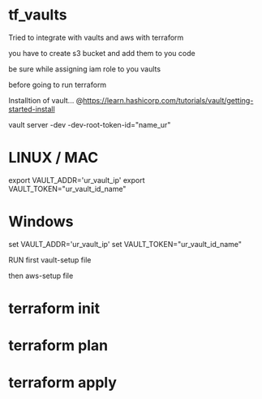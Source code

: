 # tf_vaults
Tried to integrate with vaults and aws with terraform


you have to create s3 bucket and add them to you code


be sure while assigning iam role to you vaults

before going to run terraform

Installtion of vault...
   @https://learn.hashicorp.com/tutorials/vault/getting-started-install

vault server -dev -dev-root-token-id="name_ur"

# LINUX / MAC
export VAULT_ADDR='ur_vault_ip'
export VAULT_TOKEN="ur_vault_id_name"

# Windows
 set VAULT_ADDR='ur_vault_ip'
 set VAULT_TOKEN="ur_vault_id_name"

RUN first vault-setup file

then aws-setup file


# terraform init

# terraform plan

# terraform apply

